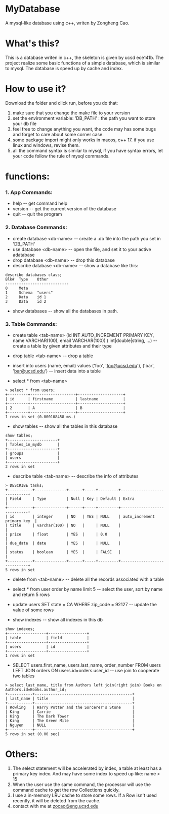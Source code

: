 # MyDatabase
A mysql-like database using c++, writen by Zongheng Cao.

# What's this?
This is a database writen in c++, the skeleton is given by ucsd ece141b. 
The project realize some basic functions of a simple database, which is similar to mysql.
The database is speed up by cache and index.

# How to use it?
Download the folder and click run, before you do that:
1. make sure that you change the make file to your version
2. set the environment variable: 'DB_PATH' : the path you want to store your db file
3. feel free to change anything you want, the code may has some bugs and forget to care about some corner case.
4. some package import might only works in macos, c++ 17. if you use linux and windows, revise them. 
5. all the command syntax is similar to mysql, if you have syntax errors, let your code follow the rule of mysql commands.

# functions:

### 1. App Commands:
* help -- get command help
* version -- get the current version of the database
* quit -- quit the program


### 2. Database Commands: 

* create database \<db-name\> -- create a .db file into the path you set in 'DB_PATH'
* use database \<db-name\> -- open the file, and set it to your active adatabase
* drop database \<db-name\> -- drop this database
* describe database \<db-name\> -- show a database like this:

```
describe databases class;
Blk#  Type    Other
----------------------------
0     Meta 
1     Schema  "users"
2     Data    id 1
3     Data    id 2 
```
* show databases -- show all the databases in path.

### 3. Table Commands: 


* create table \<tab-name\> (id INT AUTO_INCREMENT PRIMARY KEY, name VARCHAR(100), email VARCHAR(100)) (<col-name> int|double|string, ...) -- create a table by given attributes and their type

* drop table \<tab-name\> -- drop a table

* insert into users (name, email) values ('foo', 'foo@ucsd.edu'), ('bar', 'bar@ucsd.edu') -- insert data into a table

* select * from \<tab-name\>

```
> select * from users;
+---------+--------------------+--------------------+
| id      | firstname          | lastname           | 
+---------+--------------------+--------------------+
| 2       | A                  | B                  | 
+---------+--------------------+--------------------+
1 rows in set (0.000108458 ms.)
```
* show tables -- show all the tables in this database
```
show tables;
+----------------------+
| Tables_in_mydb       |
+----------------------+
| groups               |
| users                |
+----------------------+
2 rows in set 
```

* describe table \<tab-name\> -- describe the info of attributes
```
> DESCRIBE tasks;
+-----------+--------------+------+-----+---------+-----------------------------+
| Field     | Type         | Null | Key | Default | Extra                       |
+-----------+--------------+------+-----+---------+-----------------------------+
| id        | integer      | NO   | YES | NULL    | auto_increment primary key  |
| title     | varchar(100) | NO   |     | NULL    |                             |
| price     | float        | YES  |     | 0.0     |                             |
| due_date  | date         | YES  |     | NULL    |                             |
| status    | boolean      | YES  |     | FALSE   |                             |
+-----------+--------------+------+-----+---------+-----------------------------+
5 rows in set 
```

* delete from \<tab-name\> -- delete all the records associated with a table 

* select * from user order by name limit 5 -- select the user, sort by name and return 5 rows

* update users SET state = CA WHERE zip_code = 92127 -- update the value of some rows

* show indexes -- show all indexes in this db
```
show indexes;
+-----------------+-----------------+
| table           | field           | 
+-----------------+-----------------+
| users           | id              |  
+-----------------+-----------------+
1 rows in set 
```

* SELECT users.first_name, users.last_name, order_number FROM users LEFT JOIN orders ON users.id=orders.user_id -- use join to cooperate two tables
```
> select last_name, title from Authors left join(right join) Books on Authors.id=Books.author_id;
+-----------+-------------------------------------------+
| last_name | title                                     |
+-----------+-------------------------------------------+
| Rowling   | Harry Potter and the Sorcerer's Stone     |
| King      | Carrie                                    |
| King      | The Dark Tower                            |
| King      | The Green Mile                            |
| Nguyen    | NULL                                      |
+-----------+-------------------------------------------+
5 rows in set (0.00 sec)
```

# Others:  

1. The select statement will be accelerated by index, a table at least has a primary key index. And may have some index to speed up like: name > 15
2. When the user use the same command, the processor will use the command cache to get the row Collections quickly.
3. I use a in-memory LRU cache to store some rows. If a Row isn't used recently, it will be deleted from the cache.
4. contact with me at zocao@eng.ucsd.edu





